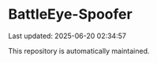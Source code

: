 # BattleEye-Spoofer

Last updated: 2025-06-20 02:34:57

This repository is automatically maintained.
